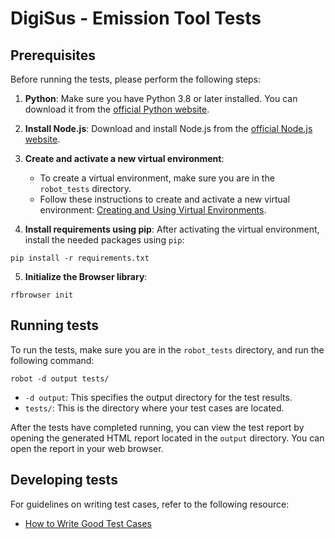 # DigiSus - Emission Tool Tests

## Prerequisites
Before running the tests, please perform the following steps:

1. **Python**: Make sure you have Python 3.8 or later installed. You can download it from the [official Python website](https://www.python.org/downloads/).
   
2. **Install Node.js**: Download and install Node.js from the [official Node.js website](https://nodejs.org/).

3. **Create and activate a new virtual environment**: 
   - To create a virtual environment, make sure you are in the `robot_tests` directory.
   - Follow these instructions to create and activate a new virtual environment: [Creating and Using Virtual Environments](https://packaging.python.org/en/latest/guides/installing-using-pip-and-virtual-environments/#create-and-use-virtual-environments).

4. **Install requirements using pip**: After activating the virtual environment, install the needed packages using `pip`:
```shell
pip install -r requirements.txt
```

5. **Initialize the Browser library**:
```shell
rfbrowser init
```

## Running tests 
To run the tests, make sure you are in the `robot_tests` directory, and run the following command:
```shell
robot -d output tests/
```
- `-d output`: This specifies the output directory for the test results.
- `tests/`: This is the directory where your test cases are located.  

After the tests have completed running, you can view the test report by opening the generated HTML report located in the `output` directory. You can open the report in your web browser.

## Developing tests
For guidelines on writing test cases, refer to the following resource:
- [How to Write Good Test Cases](https://github.com/robotframework/HowToWriteGoodTestCases/blob/master/HowToWriteGoodTestCases.rst)